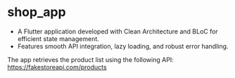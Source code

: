 # shop_app

- A Flutter application developed with Clean Architecture and BLoC for efficient state management.
- Features smooth API integration, lazy loading, and robust error handling.

The app retrieves the product list using the following API: https://fakestoreapi.com/products